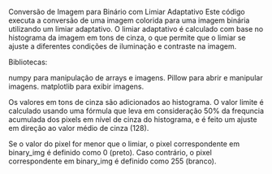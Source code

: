 Conversão de Imagem para Binário com Limiar Adaptativo
Este código executa a conversão de uma imagem colorida para uma imagem binária utilizando um limiar adaptativo. O limiar adaptativo é calculado com base no histograma da imagem em tons de cinza, o que permite que o limiar se ajuste a diferentes condições de iluminação e contraste na imagem.

Bibliotecas:

numpy para manipulação de arrays e imagens.
Pillow para abrir e manipular imagens.
matplotlib para exibir imagens.

 Os valores em tons de cinza são adicionados ao histograma.
O valor limite é calculado usando uma fórmula que leva em consideração 50% da frequncia acumulada dos pixels em nível de cinza do histograma, e é feito um ajuste em direção ao valor médio de cinza (128).

Se o valor do pixel for menor que o limiar, o pixel correspondente em binary_img é definido como 0 (preto).
Caso contrário, o pixel correspondente em binary_img é definido como 255 (branco).
